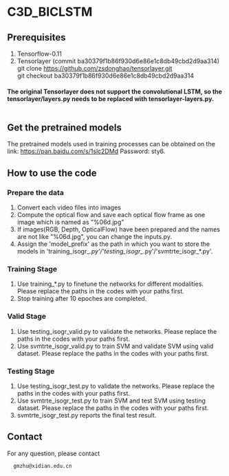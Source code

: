 # C3D_BICLSTM

## Prerequisites

1) Tensorflow-0.11 <br/>
2) Tensorlayer (commit ba30379f1b86f930d6e86e1c8db49cbd2d9aa314) <br/> 
   git clone https://github.com/zsdonghao/tensorlayer.git <br/>
   git checkout ba30379f1b86f930d6e86e1c8db49cbd2d9aa314 <br/>
#### The original Tensorlayer does not support the convolutional LSTM, so the tensorlayer/layers.py needs to be replaced with tensorlayer-layers.py. <br/> <br/>
   
## Get the pretrained models
The pretrained models used in training processes can be obtained on the link: https://pan.baidu.com/s/1slc2DMd Password: sty6. <br/>

## How to use the code
### Prepare the data
1) Convert each video files into images
2) Compute the optical flow and save each optical flow frame as one image which is named as "%06d.jpg"
3) If images(RGB, Depth, OpticalFlow) have been prepared and the names are not like "%06d.jpg", you can change the inputs.py.
4) Assign the 'model_prefix' as the path in which you want to store the models in 'training_isogr_*.py'/'testing_isogr_*.py'/'svmtrte_isogr_*.py'.

### Training Stage
1) Use training_*.py to finetune the networks for different modalities. Please replace the paths in the codes with your paths first. <br/>
2) Stop training after 10 epoches are completed.<br/>
### Valid Stage
1) Use testing_isogr_valid.py to validate the networks. Please replace the paths in the codes with your paths first. <br/>
2) Use svmtrte_isogr_valid.py to train SVM and validate SVM using valid dataset. Please replace the paths in the codes with your paths first. <br/>
### Testing Stage
1) Use testing_isogr_test.py to validate the networks. Please replace the paths in the codes with your paths first. <br/>
2) Use svmtrte_isogr_test.py to train SVM and test SVM using testing dataset. Please replace the paths in the codes with your paths first. <br/>
3) svmtrte_isogr_test.py reports the final test result. <br/>

## Contact
For any question, please contact
```
  gmzhu@xidian.edu.cn
```
